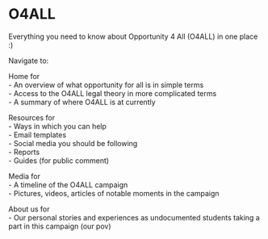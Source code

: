 # O4ALL
Everything you need to know about Opportunity 4 All (O4ALL) in one place :)

Navigate to:    

Home for    
    - An overview of what opportunity for all is in simple terms    
    - Access to the O4ALL legal theory in more complicated terms    
    - A summary of where O4ALL is at currently  

Resources for   
    - Ways in which you can help    
    - Email templates   
    - Social media you should be following  
    - Reports   
    - Guides (for public comment)   

Media for   
    - A timeline of the O4ALL campaign  
    - Pictures, videos, articles of notable moments in the campaign 

About us for    
    - Our personal stories and experiences as undocumented students taking a part in this campaign (our pov)    
